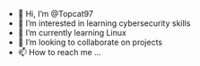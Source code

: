 - 👋 Hi, I’m @Topcat97
- 👀 I’m interested in learning cybersecurity skills
- 🌱 I’m currently learning Linux
- 💞️ I’m looking to collaborate on projects
- 📫 How to reach me ...

<!---
Topcat97/Topcat97 is a ✨ special ✨ repository because its `README.md` (this file) appears on your GitHub profile.
You can click the Preview link to take a look at your changes.
--->
